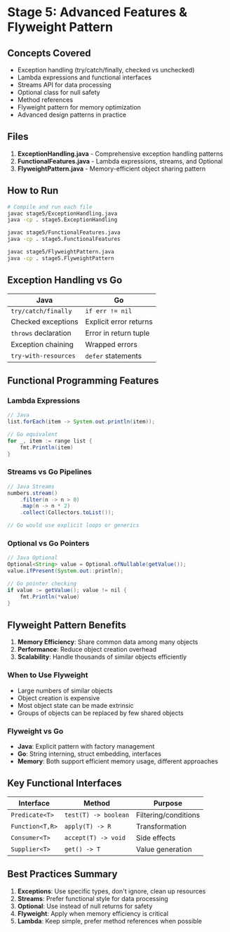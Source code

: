 # Stage 5: Advanced Features & Flyweight Pattern

## Concepts Covered
- Exception handling (try/catch/finally, checked vs unchecked)
- Lambda expressions and functional interfaces
- Streams API for data processing
- Optional class for null safety
- Method references
- Flyweight pattern for memory optimization
- Advanced design patterns in practice

## Files
1. **ExceptionHandling.java** - Comprehensive exception handling patterns
2. **FunctionalFeatures.java** - Lambda expressions, streams, and Optional
3. **FlyweightPattern.java** - Memory-efficient object sharing pattern

## How to Run

```bash
# Compile and run each file
javac stage5/ExceptionHandling.java
java -cp . stage5.ExceptionHandling

javac stage5/FunctionalFeatures.java
java -cp . stage5.FunctionalFeatures

javac stage5/FlyweightPattern.java
java -cp . stage5.FlyweightPattern
```

## Exception Handling vs Go

| Java | Go |
|------|-----|
| `try/catch/finally` | `if err != nil` |
| Checked exceptions | Explicit error returns |
| `throws` declaration | Error in return tuple |
| Exception chaining | Wrapped errors |
| `try-with-resources` | `defer` statements |

## Functional Programming Features

### Lambda Expressions
```java
// Java
list.forEach(item -> System.out.println(item));

// Go equivalent
for _, item := range list {
    fmt.Println(item)
}
```

### Streams vs Go Pipelines
```java
// Java Streams
numbers.stream()
    .filter(n -> n > 0)
    .map(n -> n * 2)
    .collect(Collectors.toList());

// Go would use explicit loops or generics
```

### Optional vs Go Pointers
```java
// Java Optional
Optional<String> value = Optional.ofNullable(getValue());
value.ifPresent(System.out::println);

// Go pointer checking
if value := getValue(); value != nil {
    fmt.Println(*value)
}
```

## Flyweight Pattern Benefits

1. **Memory Efficiency**: Share common data among many objects
2. **Performance**: Reduce object creation overhead
3. **Scalability**: Handle thousands of similar objects efficiently

### When to Use Flyweight
- Large numbers of similar objects
- Object creation is expensive
- Most object state can be made extrinsic
- Groups of objects can be replaced by few shared objects

### Flyweight vs Go
- **Java**: Explicit pattern with factory management
- **Go**: String interning, struct embedding, interfaces
- **Memory**: Both support efficient memory usage, different approaches

## Key Functional Interfaces

| Interface | Method | Purpose |
|-----------|--------|---------|
| `Predicate<T>` | `test(T) -> boolean` | Filtering/conditions |
| `Function<T,R>` | `apply(T) -> R` | Transformation |
| `Consumer<T>` | `accept(T) -> void` | Side effects |
| `Supplier<T>` | `get() -> T` | Value generation |

## Best Practices Summary

1. **Exceptions**: Use specific types, don't ignore, clean up resources
2. **Streams**: Prefer functional style for data processing
3. **Optional**: Use instead of null returns for safety
4. **Flyweight**: Apply when memory efficiency is critical
5. **Lambda**: Keep simple, prefer method references when possible